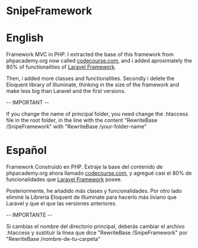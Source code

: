 # SnipeFramework


English
========
Framework MVC in PHP. I extracted the base of this framework from phpacademy.org now called [codecourse.com](https://www.codecourse.com/ "Codecourse"), and i added aproximately the 80% of functionalities of [Laravel Framework](https://www.laravel.com/ "Laravel").

Then, i added more classes and functionalities. Secondly i delete the Eloquent library of Illuminate, thinking in the size of the framework and make less big than Laravel and the first versions.

-- IMPORTANT --

If you change the name of principal folder, you need change the .htaccess file in the root folder, in the line with the content "RewriteBase /SnipeFramework" with "RewriteBase /your-folder-name"

Español
========
Framework Construido en PHP. Extraje la base del contenido de phpacademy.org ahora llamado [codecourse.com](https://www.codecourse.com/ "Codecourse"), y agregué casi el 80% de funcionalidades que [Laravel Framework](https://www.laravel.com/ "Laravel") posee.

Posteriormente, he añadido más clases y funcionalidades. Por otro lado eliminé la Librería Eloquent de Illuminate para hacerlo más liviano que Laravel y que el que las versiones anteriores.

-- IMPORTANTE --

Si cambias el nombre del directorio principal, deberás cambiar el archivo .htaccess y sustituir la línea que dice "RewriteBase /SnipeFramework" por "RewriteBase /nombre-de-tu-carpeta"




